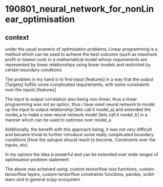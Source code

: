 # 190801_neural_network_for_nonLinear_optimisation

## context
under the usual scenerio of optimisation problems, Linear programming is a method which can be used to achieve the best outcome (such as maximum profit or lowest cost) in a mathematical model whose requirements are represented by linear relationships using linear models and restricted by certain boundary conditions

The problem in my hand is to find input [features] in a way that the output [Targets] fulfills some complicated requirements, with some constraints over the inputs [features]

The input to output correlation also being non-linear, thus a linear programming was not an option, thus i have used neural network to model up the input to output relationship [lets call it model_a] and extended the model_a to make a new neural network model [lets call it model_b] in a manner which can be used to optimise over model_a

Additionally, the benefit with this approach being, it was not very difficult and became trivial to further introduce some really complicated boundary conditions [How the optuput should reach to become, Constraints over the inputs, etc]

In my opinion the idea is powerful and can be extended over wide ranges of optimisation problem statement

The above was acheived using: custom tensorflow loss functions, custom tensorflow layers, custom tensorflow constraints functions, pandas, scikit-learn and in general scipy ecosystem
